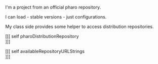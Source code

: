 I'm a project from an official pharo repository. 

I can load 
	- stable versions
	- just configurations.

My class side provides some helper to access distribution repositories.

[[[
self pharoDistributionRepository			
]]]
			
[[[
self availableRepositoryURLStrings		 
]]]